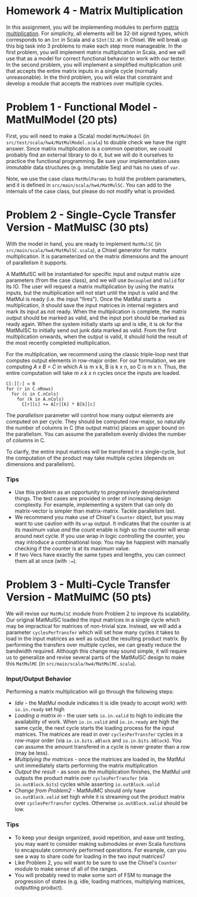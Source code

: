 Homework 4 - Matrix Multiplication
=======================
In this assignment, you will be implementing modules to perform [matrix multiplication](https://en.wikipedia.org/wiki/Matrix_multiplication). For simplicity, all elements will be 32-bit signed types, which corresponds to an `Int` in Scala and a `SInt(32.W)` in Chisel. We will break up this big task into 3 problems to make each step more manageable. In the first problem, you will implement matrix multiplication in Scala, and we will use that as a model for correct functional behavior to work with our tester. In the second problem, you will implement a simplified multiplication unit that accepts the entire matrix inputs in a single cycle (normally unreasonable). In the third problem, you will relax that constraint and develop a module that accepts the matrices over multiple cycles.



# Problem 1 -  Functional Model - MatMulModel (20 pts)

First, you will need to make a (Scala) model `MatMulModel` (in `src/test/scala/hw4/MatMulModel.scala`) to double check we have the right answer. Since matrix multiplication is a common operation, we could probably find an external library to do it, but we will do it ourselves to practice the functional programming. Be sure your implementation uses _immutable_ data structures (e.g. immutable Seq) and has no uses of `var`.

Note, we use the case class `MatMulParams` to hold the problem parameters, and it is defined in `src/main/scala/hw4/MatMulSC`. You can add to the internals of the case class, but please do not modify what is provided.



# Problem 2 -  Single-Cycle Transfer Version - MatMulSC (30 pts)

With the model in hand, you are ready to implement `MatMulSC` (in `src/main/scala/hw4/MatMulSC.scala`), a Chisel generator for matrix multiplication. It is parameterized on the matrix dimensions and the amount of parallelism it supports.

A MatMulSC will be instantiated for specific input and output matrix size parameters (from the case class), and we will use `Decoupled` and `Valid` for its IO. The user will request a matrix multiplication by using the matrix inputs, but the multiplication will not start until the input is valid and the MatMul is ready (i.e. the input "fires"). Once the MatMul starts a multiplication, it should save the input matrices in internal registers and mark its input as not ready. When the multiplication is complete, the matrix output should be marked as valid, and the input port should be marked as ready again. When the system initially starts up and is idle, it is ok for the MatMulSC to initially send out junk data marked as valid. From the first multiplication onwards, when the output is valid, it should hold the result of the most recently completed multiplication.

For the multiplication, we recommend using the classic triple-loop nest that computes output elements in row-major order. For our formulation, we are computing _A x B = C_ in which A is m x k, B is k x n, so C is m x n. Thus, the entire computation will take _m x k x n_ cycles once the inputs are loaded.
```
C[:][:] = 0
for (r in C.nRows)
  for (c in C.nCols)
    for (k in A.nCols)
      C[r][c] += A[r][k] * B[k][c]
```

The _parallelism_ parameter will control how many output elements are computed on per cycle. They should be computed row-major, so naturally the number of columns in C (the output matrix) places an upper bound on the parallelism. You can assume the parallelism evenly divides the number of columns in C.

To clarify, the entire input matrices will be transfered in a single-cycle, but the computation of the product may take multiple cycles (depends on dimensions and parallelism).


### Tips
* Use this problem as an opportunity to _progressively_ develop/extend things. The test cases are provided in order of increasing design complexity. For example, implementing a system that can only do matrix-vector is simpler than matrix-matrix. Tackle parallelism last.
* We recommend you make use of Chisel's `Counter` object, but you may want to use caution with its `wrap` output. It indicates that the counter is at its maximum value _and_ the count enable is high so the counter will _wrap_ around next cycle. If you use wrap in logic controlling the counter, you may introduce a combinational loop. You may be happiest with manually checking if the counter is at its maximum value.
* If two Vecs have exactly the same types and lengths, you can connect them all at once (with `:=`).



# Problem 3 -  Multi-Cycle Transfer Version - MatMulMC (50 pts)

We will revise our `MatMulSC` module from Problem 2 to improve its scalability. Our original MatMulSC loaded the input matrices in a single cycle which may be impractical for matrices of non-trivial size. Instead, we will add a parameter `cyclesPerTransfer` which will set how many cycles it takes to load in the input matrices as well as output the resulting product matrix. By performing the transfers over multiple cycles, we can greatly reduce the bandwidth required. Although this change may sound simple, it will require us to generalize and revise several parts of the MatMulSC design to make this `MatMulMC` (in `src/main/scala/hw4/MatMulMC.scala`).

### Input/Output Behavior
Performing a matrix multiplication will go through the following steps:
* _Idle_ - the MatMul module indicates it is idle (ready to accept work) with `io.in.ready` set high
* _Loading a matrix in_ - the user sets `io.in.valid` to high to indicate the availability of work. When `io.in.valid` and `io.in.ready` are high the same cycle, the next cycle starts the loading process for the input matrices. The matrices are read in over `cyclesPerTransfer` cycles in a row-major order (via `io.in.bits.aBlock` and `io.in.bits.bBlock`). You can assume the amount transfered in a cycle is never greater than a row (may be less).
* _Multiplying the matrices_ - once the matrices are loaded in, the MatMul unit immediately starts performing the matrix multiplication
* _Output the result_ - as soon as the multiplication finishes, the MatMul unit outputs the product matrix over `cyclesPerTransfer` (via `io.outBlock.bits`) cycles while asserting `io.outBlock.valid`
* _Change from Problem2_ - MatMulMC should only have `io.outBlock.valid` set high while it is streaming out the product matrix over `cyclesPerTransfer` cycles. Otherwise `io.outBlock.valid` should be low.

### Tips
* To keep your design organized, avoid repetition, and ease unit testing, you may want to consider making submodules or even Scala functions to encapsulate commonly performed operations. For example, can you see a way to share code for loading in the two input matrices?
* Like Problem 2, you will want to be sure to use the Chisel's `Counter` module to make sense of all of the ranges.
* You will probably need to make some sort of FSM to manage the progression of states (e.g. idle, loading matrices, multiplying matrices, outputting product).

